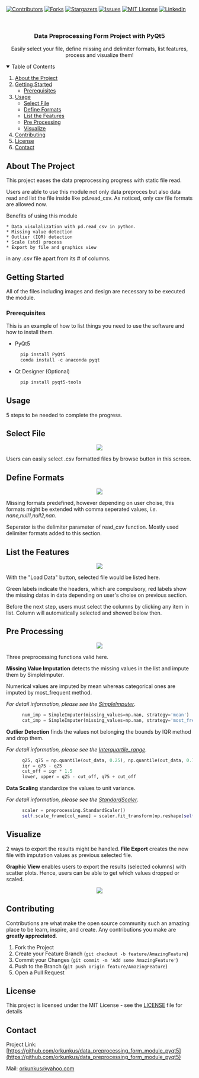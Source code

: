 <!--
*** Thanks for checking out the Best-README-Template. If you have a suggestion
*** that would make this better, please fork the repo and create a pull request
*** or simply open an issue with the tag "enhancement".
*** Thanks again! Now go create something AMAZING! :D
-->



<!-- PROJECT SHIELDS -->
<!--
*** I'm using markdown "reference style" links for readability.
*** Reference links are enclosed in brackets [ ] instead of parentheses ( ).
*** See the bottom of this document for the declaration of the reference variables
*** for contributors-url, forks-url, etc. This is an optional, concise syntax you may use.
*** https://www.markdownguide.org/basic-syntax/#reference-style-links
-->
[![Contributors][contributors-shield]][contributors-url]
[![Forks][forks-shield]][forks-url]
[![Stargazers][stars-shield]][stars-url]
[![Issues][issues-shield]][issues-url]
[![MIT License][license-shield]][license-url]
[![LinkedIn][linkedin-shield]][linkedin-url]



<!-- PROJECT LOGO -->
<br />
<p align="center">

  <h3 align="center">Data Preprocessing Form Project with PyQt5</h3>

  <p align="center">
    Easily select your file, define missing and delimiter formats, list features, process and visualize them! 
  </p>
</p>



<!-- TABLE OF CONTENTS -->
<details open="open">
  <summary>Table of Contents</summary>
  <ol>
    <li>
      <a href="#about-the-project">About the Project</a>
    </li>
    <li>
      <a href="#getting-started">Getting Started</a>
      <ul>
        <li><a href="#prerequisites">Prerequisites</a></li>
      </ul>
    </li>
    <li>
      <a href="#usage">Usage</a>
      <ul>
        <li><a href="#select-file">Select File</a></li>
        <li><a href="#define-formats">Define Formats</a></li>
        <li><a href="#list-the-features">List the Features</a></li>
        <li><a href="#pre-processing">Pre Processing</a></li>
        <li><a href="#visualize">Visualize</a></li>
      </ul>
    </li>
    <li><a href="#contributing">Contributing</a></li>
    <li><a href="#license">License</a></li>
    <li><a href="#contact">Contact</a></li>
  </ol>
</details>



<!-- ABOUT THE PROJECT -->
## About The Project
This project eases the data preprocessing progress with static file read.  

Users are able to use this module not only data preproces but also data read and list the file inside like pd.read_csv. As noticed, only csv file formats are allowed now. 

Benefits of using this module
```
* Data visulalization with pd.read_csv in python.
* Missing value detection
* Outlier (IQR) detection 
* Scale (std) process 
* Export by file and graphics view
```
in any .csv file apart from its # of columns.

<!-- GETTING STARTED -->
## Getting Started
All of the files including images and design are necessary to be executed the module. 

### Prerequisites
This is an example of how to list things you need to use the software and how to install them.
* PyQt5
  ```python
    pip install PyQt5
    conda install -c anaconda pyqt
  ```
* Qt Designer (Optional)
  ```python
    pip install pyqt5-tools
  ```
 
<!-- USAGE EXAMPLES -->
## Usage
5 steps to be needed to complete the progress.

<!-- USAGE EXAMPLES -->
## Select File
<p align="center">
  <img src="images/select.png" />
</p> 
Users can easily select .csv formatted files by browse button in this screen. 

## Define Formats
<p align="center">
  <img src="images/formats.png" />
</p> 

Missing formats predefined, however depending on user choise, this formats might be extended with comma seperated values, _i.e. nane,null1,null2,nan_.  

Seperator is the delimiter parameter of read_csv function. Mostly used delimiter formats added to this section.

## List the Features
<p align="center">
  <img src="images/list.png" />
</p> 
With the "Load Data" button, selected file would be listed here. 

Green labels indicate the headers, which are compulsory, red labels show the missing datas in data depending on user's choise on previous section.

Before the next step, users must select the columns by clicking any item in list. Column will automatically selected and showed below then.

## Pre Processing
<p align="center">
  <img src="images/preprocess.png" />
</p> 
Three preprocessing functions valid here.

**Missing Value Imputation** detects the missing values in the list and impute them by SimpleImputer. 

Numerical values are imputed by mean whereas categorical ones are imputed by most_frequent method.

_For detail information, please see the [SimpleImputer](https://scikit-learn.org/stable/modules/generated/sklearn.impute.SimpleImputer.html)_.

```python
      num_imp = SimpleImputer(missing_values=np.nan, strategy='mean')
      cat_imp = SimpleImputer(missing_values=np.nan, strategy='most_frequent')
```

**Outlier Detection** finds the values not belonging the bounds by IQR method and drop them.

_For detail information, please see the [Interquartile_range](https://en.wikipedia.org/wiki/Interquartile_range)_.

```python
      q25, q75 = np.quantile(out_data, 0.25), np.quantile(out_data, 0.75)
      iqr = q75 - q25
      cut_off = iqr * 1.5
      lower, upper = q25 - cut_off, q75 + cut_off
```

**Data Scaling** standardize the values to unit variance. 

_For detail information, please see the [StandardScaler](https://scikit-learn.org/stable/modules/generated/sklearn.preprocessing.StandardScaler.html)_.

```python
      scaler = preprocessing.StandardScaler()
      self.scale_frame[col_name] = scaler.fit_transform(np.reshape(self.dataframe[col_name].values, (-1, 1)))
```

## Visualize
2 ways to export the results might be handled. 
**File Export** creates the new file with imputation values as previous selected file.

**Graphic View** enables users to export the results (selected columns) with scatter plots. Hence, users can be able to get which values dropped or scaled.

<p align="center">
  <img src="images/visualize.png" />
</p> 


<!-- CONTRIBUTING -->
## Contributing

Contributions are what make the open source community such an amazing place to be learn, inspire, and create. Any contributions you make are **greatly appreciated**.

1. Fork the Project
2. Create your Feature Branch (`git checkout -b feature/AmazingFeature`)
3. Commit your Changes (`git commit -m 'Add some AmazingFeature'`)
4. Push to the Branch (`git push origin feature/AmazingFeature`)
5. Open a Pull Request



<!-- LICENSE -->
## License

This project is licensed under the MIT License - see the [LICENSE](LICENSE) file for details

<!-- CONTACT -->
## Contact

Project Link: [https://github.com/orkunkus/data_preprocessing_form_module_pyqt5](https://github.com/orkunkus/data_preprocessing_form_module_pyqt5)

Mail: orkunkus@yahoo.com


<!-- MARKDOWN LINKS & IMAGES -->
<!-- https://www.markdownguide.org/basic-syntax/#reference-style-links -->
[contributors-shield]: https://img.shields.io/github/contributors/orkunkus/data_preprocessing_form_module_pyqt5.svg?style=for-the-badge
[contributors-url]: https://github.com/orkunkus/data_preprocessing_form_module_pyqt5/graphs/contributors
[forks-shield]: https://img.shields.io/github/forks/orkunkus/data_preprocessing_form_module_pyqt5.svg?style=for-the-badge
[forks-url]: https://github.com/orkunkus/data_preprocessing_form_module_pyqt5/network/members
[stars-shield]: https://img.shields.io/github/stars/orkunkus/data_preprocessing_form_module_pyqt5.svg?style=for-the-badge
[stars-url]: https://github.com/orkunkus/data_preprocessing_form_module_pyqt5/stargazers
[issues-shield]: https://img.shields.io/github/issues/orkunkus/data_preprocessing_form_module_pyqt5.svg?style=for-the-badge
[issues-url]: https://github.com/orkunkus/data_preprocessing_form_module_pyqt5/issues
[license-shield]: https://img.shields.io/github/license/orkunkus/data_preprocessing_form_module_pyqt5.svg?style=for-the-badge
[license-url]: https://github.com/orkunkus/data_preprocessing_form_module_pyqt5/blob/main/LICENSE
[linkedin-shield]: https://img.shields.io/badge/-LinkedIn-black.svg?style=for-the-badge&logo=linkedin&colorB=555
[linkedin-url]: https://linkedin.com/in/orkunkus
[product-screenshot]: images/preprocess.png
